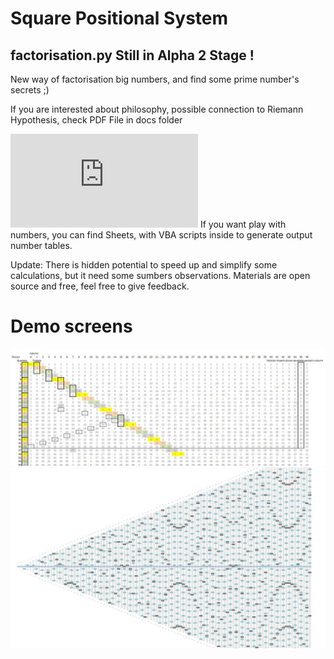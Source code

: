 # Square Positional System
## factorisation.py Still in Alpha 2 Stage !
New way of factorisation big numbers, and find some prime number's secrets ;)

If you are interested about philosophy, possible connection to Riemann Hypothesis, check PDF File in docs folder

![Square_positional_System.pdf](https://github.com/VoitecP/Square_Positional_System/blob/e7e05679fedfad53625bd43dd423a867394c9248/Docs/Square%20Positional%20System.pdf)
If you want play with numbers, you can find Sheets, with VBA scripts inside to generate output number tables.

Update: There is hidden potential to speed up and simplify some calculations, but it need some sumbers observations.
Materials are open source and free, feel free to give feedback.

# Demo screens
![image](https://github.com/VoitecP/Square_Positional_System/blob/e7e05679fedfad53625bd43dd423a867394c9248/images/screen01.jpg)
![image](https://github.com/VoitecP/Square_Positional_System/blob/e7e05679fedfad53625bd43dd423a867394c9248/images/screen02.jpg)



